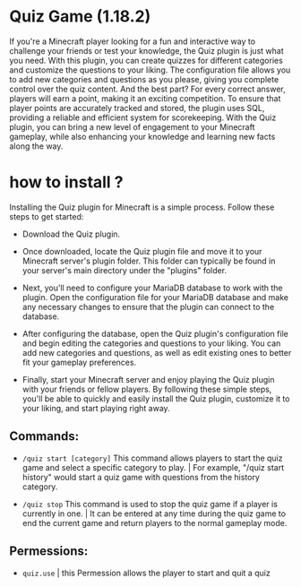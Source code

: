 # Quiz Game (1.18.2)

If you're a Minecraft player looking for a fun and interactive way to challenge your friends or test your knowledge, the Quiz plugin is just what you need. With this plugin, you can create quizzes for different categories and customize the questions to your liking. The configuration file allows you to add new categories and questions as you please, giving you complete control over the quiz content. And the best part? For every correct answer, players will earn a point, making it an exciting competition. To ensure that player points are accurately tracked and stored, the plugin uses SQL, providing a reliable and efficient system for scorekeeping. With the Quiz plugin, you can bring a new level of engagement to your Minecraft gameplay, while also enhancing your knowledge and learning new facts along the way.


# how to install ?
Installing the Quiz plugin for Minecraft is a simple process. Follow these steps to get started:

- Download the Quiz plugin.

- Once downloaded, locate the Quiz plugin file and move it to your Minecraft server's plugin folder. This folder can typically be found in your server's main directory under the "plugins" folder.
- Next, you'll need to configure your MariaDB database to work with the plugin. Open the configuration file for your MariaDB database and make any necessary changes to ensure that the plugin can connect to the database.
- After configuring the database, open the Quiz plugin's configuration file and begin editing the categories and questions to your liking. You can add new categories and questions, as well as edit existing ones to better fit your gameplay preferences.
- Finally, start your Minecraft server and enjoy playing the Quiz plugin with your friends or fellow players.
By following these simple steps, you'll be able to quickly and easily install the Quiz plugin, customize it to your liking, and start playing right away.


## Commands:

 + `/quiz start [category]` This command allows players to start the quiz game and select a specific category to play.
| For example, "/quiz start history" would start a quiz game with questions from the history category.

* `/quiz stop`  This command is used to stop the quiz game if a player is currently in one. 
| It can be entered at any time during the quiz game to end the current game and return players to the normal gameplay mode.


## Permessions:
* `quiz.use`
| this Permession allows the player to start and quit a quiz

